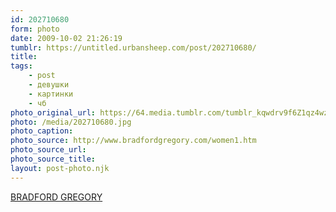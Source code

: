 ```yaml
---
id: 202710680
form: photo
date: 2009-10-02 21:26:19
tumblr: https://untitled.urbansheep.com/post/202710680/
title:
tags:
    - post
    - девушки
    - картинки
    - чб
photo_original_url: https://64.media.tumblr.com/tumblr_kqwdrv9f6Z1qz4wzio1_400.jpg
photo: /media/202710680.jpg
photo_caption: 
photo_source: http://www.bradfordgregory.com/women1.htm
photo_source_url:
photo_source_title:
layout: post-photo.njk
---
```


<p><a href="http://www.bradfordgregory.com/women1.htm">BRADFORD GREGORY</a></p>
